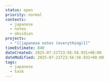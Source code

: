 ```yaml
---
status: open
priority: normal
contexts:
  - japanese
  - notes
  - obsidian
projects:
  - "[[japanese notes (everything)]]"
timeEstimate: 840
dateCreated: 2025-07-21T23:56:58.931+08:00
dateModified: 2025-07-21T23:56:58.931+08:00
tags:
  - japanese
  - task
---
```


